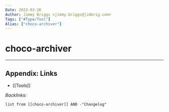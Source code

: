 ```yaml
---
Date: 2022-03-26
Author: Jimmy Briggs <jimmy.briggs@jimbrig.com>
Tags: ["#Type/Tool"]
Alias: ["choco-archiver"]
---
```


# choco-archiver

***

## Appendix: Links

- [[Tools]]

*Backlinks:*

```dataview
list from [[choco-archiver]] AND -"Changelog"
```